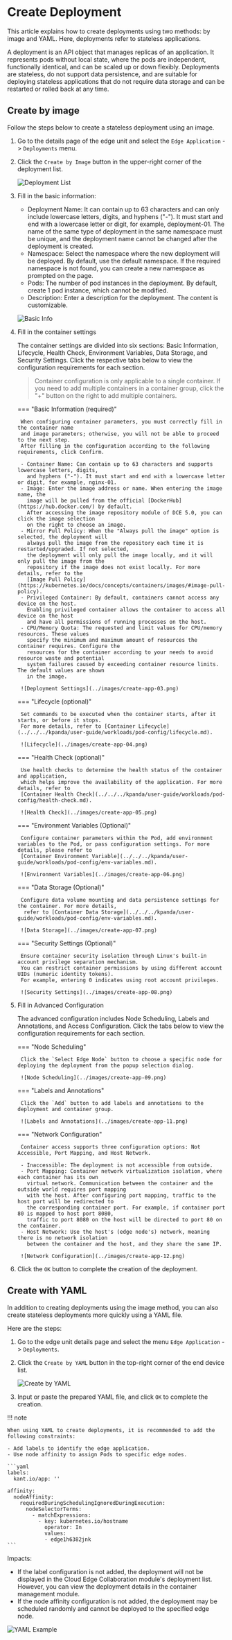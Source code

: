# Create Deployment

This article explains how to create deployments using two methods: by image and
YAML. Here, deployments refer to stateless applications.

A deployment is an API object that manages replicas of an application.
It represents pods without local state, where the pods are independent, functionally
identical, and can be scaled up or down flexibly. Deployments are stateless, do not
support data persistence, and are suitable for deploying stateless applications
that do not require data storage and can be restarted or rolled back at any time.

## Create by image

Follow the steps below to create a stateless deployment using an image.

1. Go to the details page of the edge unit and select the `Edge Application` -> `Deployments` menu.

2. Click the `Create by Image` button in the upper-right corner of the deployment list.

    ![Deployment List](../images/create-app-01.png)

3. Fill in the basic information:

    - Deployment Name: It can contain up to 63 characters and can only include lowercase letters,
      digits, and hyphens ("-"). It must start and end with a lowercase letter or digit,
      for example, deployment-01. The name of the same type of deployment in the same namespace
      must be unique, and the deployment name cannot be changed after the deployment is created.
    - Namespace: Select the namespace where the new deployment will be deployed. By default,
      use the default namespace. If the required namespace is not found, you can create a
      new namespace as prompted on the page.
    - Pods: The number of pod instances in the deployment. By default, create 1 pod
      instance, which cannot be modified.
    - Description: Enter a description for the deployment. The content is customizable.

    ![Basic Info](../images/create-app-02.png)

4. Fill in the container settings

    The container settings are divided into six sections: Basic Information, Lifecycle, Health Check,
    Environment Variables, Data Storage, and Security Settings. Click the respective tabs
    below to view the configuration requirements for each section.

    > Container configuration is only applicable to a single container. If you need to add
    > multiple containers in a container group, click the "+" button on the right to add multiple containers.

    === "Basic Information (required)"

        When configuring container parameters, you must correctly fill in the container name
        and image parameters; otherwise, you will not be able to proceed to the next step.
        After filling in the configuration according to the following requirements, click Confirm.

        - Container Name: Can contain up to 63 characters and supports lowercase letters, digits,
          and hyphens ("-"). It must start and end with a lowercase letter or digit, for example, nginx-01.
        - Image: Enter the image address or name. When entering the image name, the
          image will be pulled from the official [DockerHub](https://hub.docker.com/) by default.
          After accessing the image repository module of DCE 5.0, you can click the image selection
          on the right to choose an image.
        - Mirror Pull Policy: When the "Always pull the image" option is selected, the deployment will
          always pull the image from the repository each time it is restarted/upgraded. If not selected,
          the deployment will only pull the image locally, and it will only pull the image from the
          repository if the image does not exist locally. For more details, refer to the
          [Image Pull Policy](https://kubernetes.io/docs/concepts/containers/images/#image-pull-policy).
        - Privileged Container: By default, containers cannot access any device on the host.
          Enabling privileged container allows the container to access all device on the host
          and have all permissions of running processes on the host.
        - CPU/Memory Quota: The requested and limit values for CPU/memory resources. These values
          specify the minimum and maximum amount of resources the container requires. Configure the
          resources for the container according to your needs to avoid resource waste and potential
          system failures caused by exceeding container resource limits. The default values are shown
          in the image.

        ![Deployment Settings](../images/create-app-03.png)

    === "Lifecycle (optional)"

        Set commands to be executed when the container starts, after it starts, or before it stops.
        For more details, refer to [Container Lifecycle](../../../kpanda/user-guide/workloads/pod-config/lifecycle.md).

        ![Lifecycle](../images/create-app-04.png)

    === "Health Check (optional)"

        Use health checks to determine the health status of the container and application,
        which helps improve the availability of the application. For more details, refer to
        [Container Health Check](../../../kpanda/user-guide/workloads/pod-config/health-check.md).

        ![Health Check](../images/create-app-05.png)

    === "Environment Variables (Optional)"

        Configure container parameters within the Pod, add environment variables to the Pod, or pass configuration settings. For more details, please refer to
        [Container Environment Variable](../../../kpanda/user-guide/workloads/pod-config/env-variables.md).

        ![Environment Variables](../images/create-app-06.png)

    === "Data Storage (Optional)"

        Configure data volume mounting and data persistence settings for the container. For more details,
         refer to [Container Data Storage](../../../kpanda/user-guide/workloads/pod-config/env-variables.md).

        ![Data Storage](../images/create-app-07.png)

    === "Security Settings (Optional)"

        Ensure container security isolation through Linux's built-in account privilege separation mechanism.
        You can restrict container permissions by using different account UIDs (numeric identity tokens).
        For example, entering 0 indicates using root account privileges.

        ![Security Settings](../images/create-app-08.png)

5. Fill in Advanced Configuration

    The advanced configuration includes Node Scheduling, Labels and Annotations, and Access Configuration.
    Click the tabs below to view the configuration requirements for each section.

    === "Node Scheduling"

        Click the `Select Edge Node` button to choose a specific node for deploying the deployment from the popup selection dialog.

        ![Node Scheduling](../images/create-app-09.png)

    === "Labels and Annotations"

        Click the `Add` button to add labels and annotations to the deployment and container group.

        ![Labels and Annotations](../images/create-app-11.png)

    === "Network Configuration"

        Container access supports three configuration options: Not Accessible, Port Mapping, and Host Network.

        - Inaccessible: The deployment is not accessible from outside.
        - Port Mapping: Container network virtualization isolation, where each container has its own
          virtual network. Communication between the container and the outside world requires port mapping
          with the host. After configuring port mapping, traffic to the host port will be redirected to
          the corresponding container port. For example, if container port 80 is mapped to host port 8080,
          traffic to port 8080 on the host will be directed to port 80 on the container.
        - Host Network: Use the host's (edge node's) network, meaning there is no network isolation
          between the container and the host, and they share the same IP.

        ![Network Configuration](../images/create-app-12.png)

6. Click the `OK` button to complete the creation of the deployment.

## Create with YAML

In addition to creating deployments using the image method, you can also create
stateless deployments more quickly using a YAML file.

Here are the steps:

1. Go to the edge unit details page and select the menu `Edge Application` -> `Deployments`.

2. Click the `Create by YAML` button in the top-right corner of the end device list.

    ![Create by YAML](../images/create-app-13.png)

3. Input or paste the prepared YAML file, and click `OK` to complete the creation.

!!! note

    When using YAML to create deployments, it is recommended to add the following constraints:

    - Add labels to identify the edge application.
    - Use node affinity to assign Pods to specific edge nodes.

    ```yaml
    labels:
      kant.io/app: ''

    affinity:
      nodeAffinity:
        requiredDuringSchedulingIgnoredDuringExecution:
          nodeSelectorTerms:
            - matchExpressions:
              - key: kubernetes.io/hostname
                operator: In
                values:
                - edge1h6382jnk
    ```

Impacts:

- If the label configuration is not added, the deployment will not be displayed in the Cloud Edge Collaboration
  module's deployment list. However, you can view the deployment details in the container management module.
- If the node affinity configuration is not added, the deployment may be scheduled randomly and
  cannot be deployed to the specified edge node.

![YAML Example](../images/create-app-14.png)
